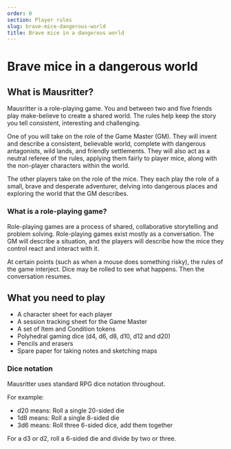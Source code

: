 ```yaml
---
order: 0
section: Player rules
slug: brave-mice-dangerous-world
title: Brave mice in a dangerous world
---
```


# Brave mice in a dangerous world

## What is Mausritter?

Mausritter is a role-playing game. You and between two and five friends play make-believe to create a shared world. The rules help keep the story you tell consistent, interesting and challenging.

One of you will take on the role of the Game Master (GM). They will invent and describe a consistent, believable world, complete with dangerous antagonists, wild lands, and friendly settlements. They will also act as a neutral referee of the rules, applying them fairly to player mice, along with the non-player characters within the world.

The other players take on the role of the mice. They each play the role of a small, brave and desperate adventurer, delving into dangerous places and exploring the world that the GM describes.

### What is a role-playing game?

Role-playing games are a process of shared, collaborative storytelling and problem solving.
Role-playing games exist mostly as a conversation. The GM will describe a situation, and the players will describe how the mice they control react and interact with it.

At certain points (such as when a mouse does something risky), the rules of the game interject. Dice may be rolled to see what happens. Then the conversation resumes.

## What you need to play

- A character sheet for each player
- A session tracking sheet for the Game Master
- A set of Item and Condition tokens
- Polyhedral gaming dice (d4, d6, d8, d10, d12 and d20)
- Pencils and erasers
- Spare paper for taking notes and sketching maps

### Dice notation

Mausritter uses standard RPG dice notation throughout.

For example:

- d20 means: Roll a single 20-sided die
- 1d8 means: Roll a single 8-sided die
- 3d6 means: Roll three 6-sided dice, add them together

For a d3 or d2, roll a 6-sided die and divide by two or three.
